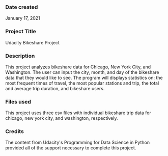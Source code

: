 ### Date created
January 17, 2021

### Project Title
Udacity Bikeshare Project

### Description
This project analyzes bikeshare data for Chicago, New York City, and Washington. The user can input the city, month, and day of the bikeshare data that they would like to see. The program will displays statistics on: the most frequent times of travel, the most popular stations and trip, the total and average trip duration, and bikeshare users.

### Files used
This project uses three csv files with individual bikeshare trip data for chicago, new york city, and washington, respectively.

### Credits
The content from Udacity's Programming for Data Science in Python provided all of the support necessary to complete this project.
